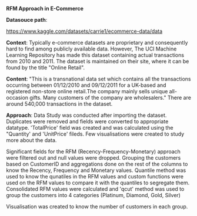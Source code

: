 **RFM Approach in E-Commerce**

**Datasouce path**:

https://www.kaggle.com/datasets/carrie1/ecommerce-data/data

**Context**:
Typically e-commerce datasets are proprietary and consequently hard to find among publicly available data. However, The UCI Machine Learning Repository has made this dataset containing actual transactions from 2010 and 2011. The dataset is maintained on their site, where it can be found by the title "Online Retail".

**Content**:
"This is a transnational data set which contains all the transactions occurring between 01/12/2010 and 09/12/2011 for a UK-based and registered non-store online retail.The company mainly sells unique all-occasion gifts. Many customers of the company are wholesalers." There are around 540,000 transactions in the dataset.

**Approach**:
Data Study was conducted after importing the dataset. Duplicates were removed and fields were converted to appropriate datatype. 'TotalPrice' field was created and was calculated using the "Quantity' and 'UnitPrice' fileds. Few visualisations were created to study more about the data.

Significant fields for the RFM (Recency-Frequency-Monetary) approach were filtered out and null values were dropped. Grouping the customers based on CustomerID and aggregations done on the rest of the columns to know the Recency, Frequency and Monetary values. Quantile method was used to know the qunatiles in the RFM values and custom functions were used on the RFM values to compare it with the quantiles to segregate them. Consolidated RFM values were calculated and 'qcut' method was used to group the customers into 4 categories (Platinum, Diamond, Gold, Silver)

Visualisation was created to know the number of customers in each group. 

